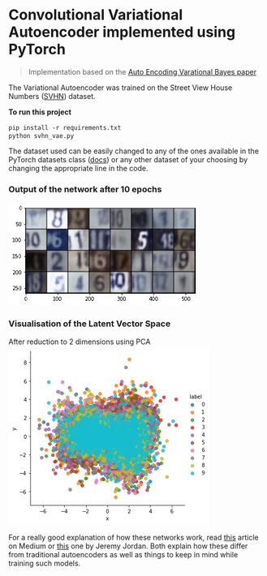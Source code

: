 
# Convolutional Variational Autoencoder implemented using PyTorch
> Implementation based on the [Auto Encoding Varational Bayes paper](https://arxiv.org/abs/1312.6114)

The Variational Autoencoder was trained on the Street View House Numbers ([SVHN](http://ufldl.stanford.edu/housenumbers/)) dataset.

**To run this project**
```
pip install -r requirements.txt
python svhn_vae.py
```

The dataset used can be easily changed to any of the ones available in the PyTorch datasets class ([docs](https://pytorch.org/docs/stable/torchvision/datasets.html)) or any other dataset of your choosing by changing the appropriate line in the code.

### Output of the network after 10 epochs
![](images/evaluation/output.gif)

### Visualisation of the Latent Vector Space
After reduction to 2 dimensions using PCA
![](images/latent_space.png)

For a really good explanation of how these networks work, read [this](https://towardsdatascience.com/intuitively-understanding-variational-autoencoders-1bfe67eb5daf) article on Medium or [this](https://www.jeremyjordan.me/variational-autoencoders/) one by Jeremy Jordan. Both explain how these differ from traditional autoencoders as well as things to keep in mind while training such models.

